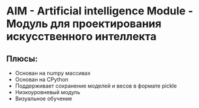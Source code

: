 # AIM  - Artificial intelligence Module - Модуль для проектирования искусственного интеллекта
## Плюсы:
- Основан на numpy массивах
- Основан на CPython
- Поддерживает сохранение моделей и весов в формате pickle
- Низкоуровневый модуль
- Визуальное обучение